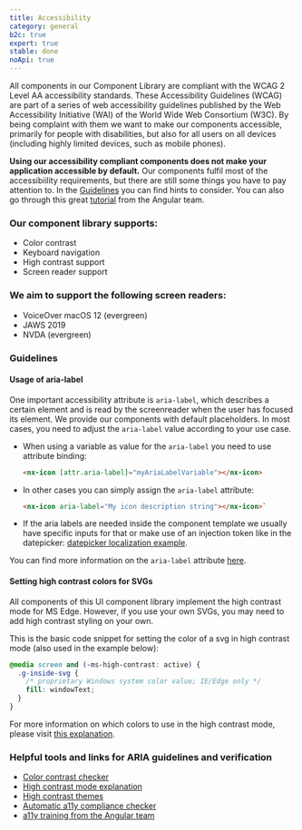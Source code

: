 ```yaml
---
title: Accessibility
category: general
b2c: true
expert: true
stable: done
noApi: true
---
```


All components in our Component Library are compliant with the WCAG 2 Level AA accessibility standards. These Accessibility Guidelines (WCAG) are part of a series of web accessibility guidelines published by the Web Accessibility Initiative (WAI) of the World Wide Web Consortium (W3C). By being complaint with them we want to make our components accessible, primarily for people with disabilities, but also for all users on all devices (including highly limited devices, such as mobile phones).

**Using our accessibility compliant components does not make your application accessible by default.** Our components fulfil most of the accessibiility requirements, but there are still some things you have to pay attention to. In the [Guidelines](./documentation/accessibility/overview#guidelines) you can find hints to consider. You can also go through this great [tutorial](https://codelabs.developers.google.com/angular-a11y#0) from the Angular team. 

### Our component library supports:
- Color contrast
- Keyboard navigation
- High contrast support
- Screen reader support

### We aim to support the following screen readers:
- VoiceOver macOS 12 (evergreen)
- JAWS 2019
- NVDA (evergreen)

### Guidelines
#### Usage of aria-label
One important accessibility attribute is `aria-label`, which describes a certain element and is read by the screenreader when the user has focused its element.
We provide our components with default placeholders. In most cases, you need to adjust the `aria-label` value according to your use case.

- When using a variable as value for the `aria-label` you need to use attribute binding:

  ```html
  <nx-icon [attr.aria-label]="myAriaLabelVariable"></nx-icon>
  ```

- In other cases you can simply assign the `aria-label` attribute:

  ```html
  <nx-icon aria-label="My icon description string"></nx-icon>`
  ```

- If the aria labels are needed inside the component template we usually have specific inputs for that or make use of an injection token like in the datepicker:
  [datepicker localization example](./documentation/datefield/overview#localizing-labels-and-messages).

You can find more information on the `aria-label` attribute [here](https://www.w3.org/TR/wai-aria/#aria-label).

#### Setting high contrast colors for SVGs

All components of this UI component library implement the high contrast mode for MS Edge. However, if you use your own SVGs, you may need to add high contrast styling on your own.

This is the basic code snippet for setting the color of a svg in high contrast mode (also used in the example below):

```scss
@media screen and (-ms-high-contrast: active) {
  .g-inside-svg {
    /* proprietary Windows system color value; IE/Edge only */
    fill: windowText;
  }
}
```

For more information on which colors to use in the high contrast mode, please visit [this explanation](https://docs.microsoft.com/en-us/windows/uwp/design/accessibility/high-contrast-themes#high-contrast-colors).

<!-- example(accessibility-high-contrast-svg) -->

### Helpful tools and links for ARIA guidelines and verification
- [Color contrast checker](https://webaim.org/resources/contrastchecker/)
- [High contrast mode explanation](https://github.com/MicrosoftEdge/MSEdgeExplainers/blob/master/Accessibility/HighContrast/explainer.md)
- [High contrast themes](https://docs.microsoft.com/en-us/windows/uwp/design/accessibility/high-contrast-themes)
- [Automatic a11y compliance checker](https://www.deque.com/axe)
- [a11y training from the Angular team](https://codelabs.developers.google.com/angular-a11y#0)

